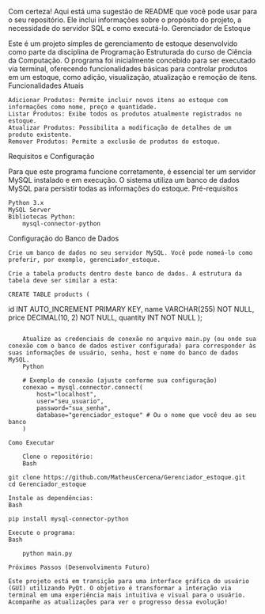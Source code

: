 Com certeza! Aqui está uma sugestão de README que você pode usar para o seu repositório. Ele inclui informações sobre o propósito do projeto, a necessidade do servidor SQL e como executá-lo.
Gerenciador de Estoque

Este é um projeto simples de gerenciamento de estoque desenvolvido como parte da disciplina de Programação Estruturada do curso de Ciência da Computação. O programa foi inicialmente concebido para ser executado via terminal, oferecendo funcionalidades básicas para controlar produtos em um estoque, como adição, visualização, atualização e remoção de itens.
Funcionalidades Atuais

    Adicionar Produtos: Permite incluir novos itens ao estoque com informações como nome, preço e quantidade.
    Listar Produtos: Exibe todos os produtos atualmente registrados no estoque.
    Atualizar Produtos: Possibilita a modificação de detalhes de um produto existente.
    Remover Produtos: Permite a exclusão de produtos do estoque.

Requisitos e Configuração

Para que este programa funcione corretamente, é essencial ter um servidor MySQL instalado e em execução. O sistema utiliza um banco de dados MySQL para persistir todas as informações do estoque.
Pré-requisitos

    Python 3.x
    MySQL Server
    Bibliotecas Python:
        mysql-connector-python

Configuração do Banco de Dados

    Crie um banco de dados no seu servidor MySQL. Você pode nomeá-lo como preferir, por exemplo, gerenciador_estoque.

    Crie a tabela products dentro deste banco de dados. A estrutura da tabela deve ser similar a esta:

    CREATE TABLE products (
id INT AUTO_INCREMENT PRIMARY KEY,
name VARCHAR(255) NOT NULL,
price DECIMAL(10, 2) NOT NULL,
quantity INT NOT NULL
);
```

    Atualize as credenciais de conexão no arquivo main.py (ou onde sua conexão com o banco de dados estiver configurada) para corresponder às suas informações de usuário, senha, host e nome do banco de dados MySQL.
    Python

    # Exemplo de conexão (ajuste conforme sua configuração)
    conexao = mysql.connector.connect(
        host="localhost",
        user="seu_usuario",
        password="sua_senha",
        database="gerenciador_estoque" # Ou o nome que você deu ao seu banco
    )

Como Executar

    Clone o repositório:
    Bash

git clone https://github.com/MatheusCercena/Gerenciador_estoque.git
cd Gerenciador_estoque

Instale as dependências:
Bash

pip install mysql-connector-python

Execute o programa:
Bash

    python main.py

Próximos Passos (Desenvolvimento Futuro)

Este projeto está em transição para uma interface gráfica do usuário (GUI) utilizando PyQt. O objetivo é transformar a interação via terminal em uma experiência mais intuitiva e visual para o usuário. Acompanhe as atualizações para ver o progresso dessa evolução!


